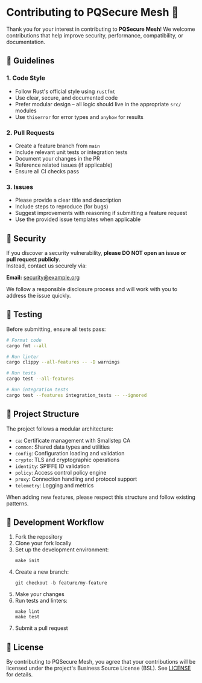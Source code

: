 # Contributing to PQSecure Mesh 🦀

Thank you for your interest in contributing to **PQSecure Mesh**! We welcome contributions that help improve security, performance, compatibility, or documentation.

## 🧭 Guidelines

### 1. Code Style
- Follow Rust's official style using `rustfmt`
- Use clear, secure, and documented code
- Prefer modular design – all logic should live in the appropriate `src/` modules
- Use `thiserror` for error types and `anyhow` for results

### 2. Pull Requests
- Create a feature branch from `main`
- Include relevant unit tests or integration tests
- Document your changes in the PR
- Reference related issues (if applicable)
- Ensure all CI checks pass

### 3. Issues
- Please provide a clear title and description
- Include steps to reproduce (for bugs)
- Suggest improvements with reasoning if submitting a feature request
- Use the provided issue templates when applicable

## 🔐 Security

If you discover a security vulnerability, **please DO NOT open an issue or pull request publicly**.  
Instead, contact us securely via:

**Email:** security@example.org

We follow a responsible disclosure process and will work with you to address the issue quickly.

## 🧪 Testing

Before submitting, ensure all tests pass:

```bash
# Format code
cargo fmt --all

# Run linter
cargo clippy --all-features -- -D warnings

# Run tests
cargo test --all-features

# Run integration tests
cargo test --features integration_tests -- --ignored
```

## 📝 Project Structure

The project follows a modular architecture:

- `ca`: Certificate management with Smallstep CA
- `common`: Shared data types and utilities
- `config`: Configuration loading and validation
- `crypto`: TLS and cryptographic operations
- `identity`: SPIFFE ID validation
- `policy`: Access control policy engine
- `proxy`: Connection handling and protocol support
- `telemetry`: Logging and metrics

When adding new features, please respect this structure and follow existing patterns.

## 🚀 Development Workflow

1. Fork the repository
2. Clone your fork locally
3. Set up the development environment:
   ```
   make init
   ```
4. Create a new branch:
   ```
   git checkout -b feature/my-feature
   ```
5. Make your changes
6. Run tests and linters:
   ```
   make lint
   make test
   ```
7. Submit a pull request

## 📜 License

By contributing to PQSecure Mesh, you agree that your contributions will be licensed under the project's Business Source License (BSL). See [LICENSE](LICENSE) for details.
